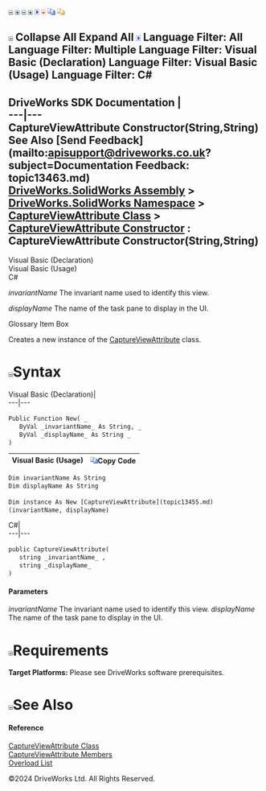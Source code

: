 ![](dotnetimages/collapse.gif) ![](dotnetimages/expand.gif) ![](dotnetimages/collapse.gif) ![](dotnetimages/expand.gif) ![](dotnetimages/drpdown.gif) ![](dotnetimages/drpdown_orange.gif) ![](dotnetimages/copycode.gif) ![](dotnetimages/copycodeHighlight.gif)

![](dotnetimages/collapse.gif) Collapse All Expand All ![](dotnetimages/drpdown.gif) Language Filter: All  Language Filter: Multiple  Language Filter: Visual Basic (Declaration) Language Filter: Visual Basic (Usage) Language Filter: C#  
---  
DriveWorks SDK Documentation  |   
---|---  
CaptureViewAttribute Constructor(String,String)   
See Also [Send Feedback](mailto:apisupport@driveworks.co.uk?subject=Documentation Feedback: topic13463.md)  
[DriveWorks.SolidWorks Assembly](topic13342.md) > [DriveWorks.SolidWorks Namespace](topic13345.md) > [CaptureViewAttribute Class](topic13455.md) > [CaptureViewAttribute Constructor](topic13461.md) : CaptureViewAttribute Constructor(String,String)  
---  
  
Visual Basic (Declaration)    
Visual Basic (Usage)    
C# 

_invariantName_
    The invariant name used to identify this view.

_displayName_
    The name of the task pane to display in the UI.

Glossary Item Box

Creates a new instance of the [CaptureViewAttribute](topic13455.md) class. 

# ![](dotnetimages/collapse.gif)Syntax

Visual Basic (Declaration)|   
---|---  
      
    
    Public Function New( _
       ByVal _invariantName_ As String, _
       ByVal _displayName_ As String _
    )  
  
Visual Basic (Usage)| ![](dotnetimages/copycode.gif)Copy Code  
---|---  
      
    
    Dim invariantName As String
    Dim displayName As String
     
    Dim instance As New [CaptureViewAttribute](topic13455.md)(invariantName, displayName)  
  
C#|   
---|---  
      
    
    public CaptureViewAttribute( 
       string _invariantName_ ,
       string _displayName_
    )  
  
#### Parameters

 _invariantName_
    The invariant name used to identify this view.
_displayName_
    The name of the task pane to display in the UI.

# ![](dotnetimages/collapse.gif)Requirements

**Target Platforms:** Please see DriveWorks software prerequisites.

# ![](dotnetimages/collapse.gif)See Also

#### Reference

[CaptureViewAttribute Class](topic13455.md)   
[CaptureViewAttribute Members](topic13456.md)   
[Overload List](topic13461.md)

©2024 DriveWorks Ltd. All Rights Reserved.
